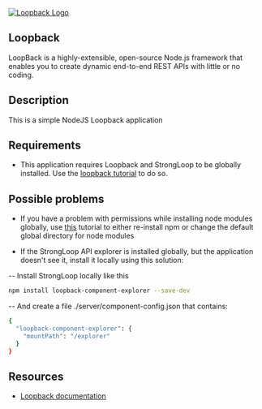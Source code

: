 [![Loopback Logo](https://loopback.io/images/loopback_logo.png)](https://loopback.io/doc/index.html)

## Loopback

LoopBack is a highly-extensible, open-source Node.js framework that enables you to create dynamic end-to-end REST APIs with little or no coding.

## Description

This is a simple NodeJS Loopback application

## Requirements

- This application requires Loopback and StrongLoop to be globally installed. Use the [loopback tutorial](https://loopback.io/doc/en/lb2/Installation.html) to do so.

## Possible problems

- If you have a problem with permissions while installing node modules globally, use [this](https://docs.npmjs.com/getting-started/fixing-npm-permissions) tutorial to either re-install npm or change the default global directory for node modules

- If the StrongLoop API explorer is installed globally, but the application doesn't see it, install it locally using this solution:

-- Install StrongLoop locally like this

``` sh
npm install loopback-component-explorer --save-dev
```

-- And create a file ./server/component-config.json that contains:
``` sh
{
  "loopback-component-explorer": {
    "mountPath": "/explorer"
  }
}
```
## Resources
- [Loopback documentation](https://loopback.io/doc/index.html)

